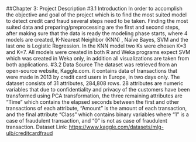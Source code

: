 
##Chapter 3: Project Description
#3.1 Introduction
In order to accomplish the objective and goal of the project which is to find the most
suited model to detect credit card fraud several steps need to be taken. Finding the most
suited data and preparing/preprocessing are the first and second steps, after making sure
that the data is ready the modeling phase starts, where 4 models are created, K-Nearest
Neighbor (KNN) , Naïve Bayes, SVM and the last one is Logistic Regression. In the KNN
model two Ks were chosen K=3 and K=7. All models were created in both R and Weka
programs expect SVM which was created in Weka only, in addition all visualizations are
taken from both applications.
#3.2 Data Source
The dataset was retrieved from an open-source website, Kaggle.com. it contains data of
transactions that were made in 2013 by credit card users in Europe, in two days only. The
dataset consists of 31 attributes, 284,808 rows. 28 attributes are numeric variables that
due to confidentiality and privacy of the customers have been transformed using PCA
transformation, the three remaining attributes are “Time” which contains the elapsed
seconds between the first and other transactions of each attribute, “Amount” is the
amount of each transaction, and the final attribute “Class” which contains binary variables
where “1” is a case of fraudulent transaction, and “0” is not as case of fraudulent
transaction.
Dataset Link: https://www.kaggle.com/datasets/mlg-ulb/creditcardfraud

